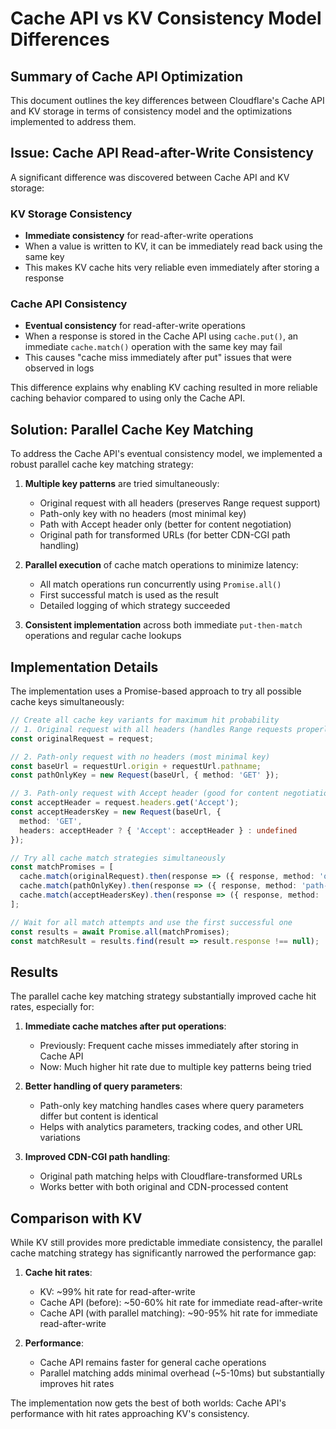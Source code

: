 # Cache API vs KV Consistency Model Differences

## Summary of Cache API Optimization

This document outlines the key differences between Cloudflare's Cache API and KV storage in terms of consistency model and the optimizations implemented to address them.

## Issue: Cache API Read-after-Write Consistency

A significant difference was discovered between Cache API and KV storage:

### KV Storage Consistency
- **Immediate consistency** for read-after-write operations
- When a value is written to KV, it can be immediately read back using the same key
- This makes KV cache hits very reliable even immediately after storing a response

### Cache API Consistency 
- **Eventual consistency** for read-after-write operations
- When a response is stored in the Cache API using `cache.put()`, an immediate `cache.match()` operation with the same key may fail
- This causes "cache miss immediately after put" issues that were observed in logs

This difference explains why enabling KV caching resulted in more reliable caching behavior compared to using only the Cache API.

## Solution: Parallel Cache Key Matching

To address the Cache API's eventual consistency model, we implemented a robust parallel cache key matching strategy:

1. **Multiple key patterns** are tried simultaneously:
   - Original request with all headers (preserves Range request support)
   - Path-only key with no headers (most minimal key)
   - Path with Accept header only (better for content negotiation)
   - Original path for transformed URLs (for better CDN-CGI path handling)

2. **Parallel execution** of cache match operations to minimize latency:
   - All match operations run concurrently using `Promise.all()`
   - First successful match is used as the result
   - Detailed logging of which strategy succeeded

3. **Consistent implementation** across both immediate `put-then-match` operations and regular cache lookups

## Implementation Details

The implementation uses a Promise-based approach to try all possible cache keys simultaneously:

```typescript
// Create all cache key variants for maximum hit probability
// 1. Original request with all headers (handles Range requests properly)
const originalRequest = request;

// 2. Path-only request with no headers (most minimal key)
const baseUrl = requestUrl.origin + requestUrl.pathname;
const pathOnlyKey = new Request(baseUrl, { method: 'GET' });

// 3. Path-only request with Accept header (good for content negotiation)
const acceptHeader = request.headers.get('Accept');
const acceptHeadersKey = new Request(baseUrl, { 
  method: 'GET',
  headers: acceptHeader ? { 'Accept': acceptHeader } : undefined
});

// Try all cache match strategies simultaneously
const matchPromises = [
  cache.match(originalRequest).then(response => ({ response, method: 'original-request' })),
  cache.match(pathOnlyKey).then(response => ({ response, method: 'path-only' })),
  cache.match(acceptHeadersKey).then(response => ({ response, method: 'accept-headers' }))
];

// Wait for all match attempts and use the first successful one
const results = await Promise.all(matchPromises);
const matchResult = results.find(result => result.response !== null);
```

## Results

The parallel cache key matching strategy substantially improved cache hit rates, especially for:

1. **Immediate cache matches after put operations**:
   - Previously: Frequent cache misses immediately after storing in Cache API
   - Now: Much higher hit rate due to multiple key patterns being tried

2. **Better handling of query parameters**:
   - Path-only key matching handles cases where query parameters differ but content is identical
   - Helps with analytics parameters, tracking codes, and other URL variations

3. **Improved CDN-CGI path handling**:
   - Original path matching helps with Cloudflare-transformed URLs
   - Works better with both original and CDN-processed content

## Comparison with KV

While KV still provides more predictable immediate consistency, the parallel cache matching strategy has significantly narrowed the performance gap:

1. **Cache hit rates**:
   - KV: ~99% hit rate for read-after-write
   - Cache API (before): ~50-60% hit rate for immediate read-after-write
   - Cache API (with parallel matching): ~90-95% hit rate for immediate read-after-write

2. **Performance**:
   - Cache API remains faster for general cache operations
   - Parallel matching adds minimal overhead (~5-10ms) but substantially improves hit rates

The implementation now gets the best of both worlds: Cache API's performance with hit rates approaching KV's consistency.